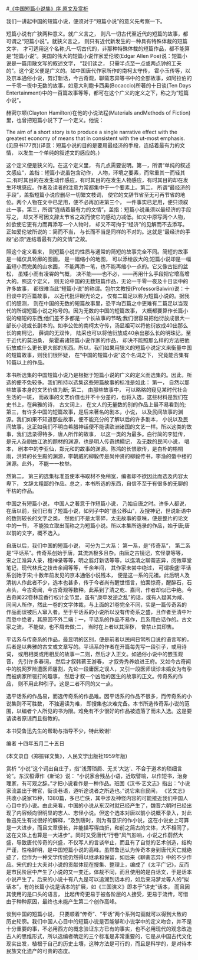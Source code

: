 #[《中国短篇小说集》序 原文及赏析](https://www.vrrw.net/wx/14479.html)

我们一讲起中国的短篇小说，便须对于“短篇小说”的意义先考察一下。

短篇小说有广狭两种意义。就广义言之， 则凡一切古代至近代的短篇的故事，都可谓之“短篇小说”。就狭义言之， 则只有近代新发生的一种具有特殊体裁的短篇文字， 才可适用这个名称;凡一切古代的，非那种特殊体裁的短篇作品，都不能算是“短篇小说”。美国的伟大的短篇小说作家爱伦坡(Edgar Allen Poe)说：短篇小说是一篇用散文写的叙述文字， “我们读之， 只需半点至一点或两点钟的工夫的”。这个定义便是广义的。如中国唐代作家所作的南柯太守传， 霍小玉传等，以及京本通俗小说，剪灯新话，今古奇观，聊斋志异等书中的全部故事，如阿拉伯的一千零一夜中无数的故事，如意大利鲍卡西奥(Bocaccio)所著的十日谈(Ten Days Entertainment)中的一百篇故事等等，都可在这个广义的定义之下，称之为“短篇小说”。

赫密尔顿(Clayton Hamilton)在他的小说法程(Materials andMethods of Fiction)里，也曾把短篇小说下了一个定义。他说：

The aim of a short story is to produce a single narrative effect with the greatest economy of means that in consistent with the ut-most emphasis.(见原书177页)(译意：短篇小说的目的是要用最经济的手段，连结着最有力的文情， 以发生一个单纯的叙述文的感应的。)

这个定义便是狭义的。在这个定义里， 有几点需要说明。第一，所谓“单纯的叙述文感应”，盖指：短篇小说虽包含动作， 人物，环境之要素，而常重其一而轻其二;有时其目的在发生动作感应，有时其目的在发生人物感应，有时其目的却在发生环境感应。作者及读者的注意力常都集中于一个要素上。第二， 所谓“最经济的手段”，盖指短篇小说应删尽一切繁文枝词， 使它的文辞节省至无可再节省的地位。两个人物在文中已足用，便不必再加进第三个， 一件事实已足用，便只须叙此一事。第三，所谓“连结着最有力的文情”，盖指：短篇小说虽须以最经济的手段写之， 却又不可因文辞太节省之故而使它的感动力减低。如文中原写两个人物，如欲使它更有力而再添写一个人物时， 却又不可拘于“经济”的见解而不去添写。正如爱伦坡所说的：简而不当， 与长而不当是同样的不对的。这就是“最经济的手段”必须“连结着最有力的文情”之故。



照这个定义看来， 则短篇小说的性质与通常的简短的故事完全不同。简短的故事是一幅仅具轮廓的图画， 是一幅缩小的地图， 可以添绘放大的;短篇小说却是一幅虽短小而完美的山水画， 不能再添一笔，也不能再缩小一点的。它又像古拙的盆松， 虽矮小而有凌霄的气概， 决不能——也不必，——再用什么手段把它增高增大的。照这个定义， 则无论中国的无数短篇作品，无论一千零一夜及十日谈中的许多故事， 都很难当此“短篇小说”的称谓。包尔文教授(ProfessorBalwin)说：十日谈中的百篇故事， 以近代批评眼光论之， 仅有二篇足以称为短篇小说的。据我们的臆测， 则在中国的无数的短篇故事里，恐平均百篇之中更难有二篇足以当现代的所谓短篇小说之称号的。因为无数的中国的短篇故事， 大概都要算作长篇小说的缩短的东西;他们差不多都是一个长故事的节略;我们很容易把他衍放成很大一部长小说或长剧本的。如李公佐的南柯太守传，汤显祖可以将他衍放成40出那么长的南柯记， 薛调的无双传， 陆采也可以将他衍放成40余出那么长的明珠记。至于近代的莫泊桑， 柴霍甫诸短篇小说作家的作品， 却决不能照那么样的方法把他衍放成什么更长更大部的东西。所以，我们如果用狭义的短篇小说定义来衡量中国的短篇故事，则我们很怀疑， 在“中国的短篇小说”这个名词之下， 究竟能否集有10篇以上的作品。

本书所选集的中国短篇小说乃是根据于短篇小说的广义的定义而选集的。因此，所选的便不免较多。我们所持以选集这些短篇故事的标准是如此： 第一， 自然以那些故事本身的文艺价值为断; 第二， 由那些故事中， 可以略略的窥见某时代社会生活的一斑， 而故事的文艺价值也并不十分差的，也将入选，这些材料是我们在史书上，在典雅的诗， 古文词上， 在文人的无量数的别的作品上最不易看到的; 第三，有许多中国的短篇故事，是后来著名的剧本，小说， 以及民间故事的渊源。我们如果不知道那些故事，便不能充分的了解以后的许多剧本， 小说以及民间故事。这正如我们不明白希腊神话便不能读欧洲诸国的文艺一样。所以这类的故事，我们选录得特多，唐人所作的故事， 以这一类的为最多。白行简的李娃传，是元人杂剧曲江池的题材的渊源，也是明人传奇绣繻记， 及无数的民间小说， 唱本， 剧本中的李亚仙，郑元和的故事的渊源。陈鸿的长恨歌传，是白朴的梧桐雨，洪昇的长生殿的渊源，李朝威的柳毅传是尚仲贤的柳毅传书，李渔的蜃中楼的渊源。此外， 不能一一枚举。

然第二， 第三的选集标准虽使本书取材不免稍宽，编者却不欲因此而选及内容太卑下， 文辞太粗鄙的作品。总之，本书所选的东西，自信不至于有很多的无聊的干枯的作品。

中国之有短篇小说， 中国人之著意于作短篇小说， 乃始自唐之时。许多人都说，在唐以前，我们已有了短篇小说，如列子中的“愚公移山”，及搜神记，世说新语中的数则较长的文字之类， 然他们不是太零碎，太无故事的意味，便是整片的论文中的一节， 不能独立取出而称之为短篇小说。所以本集所选录的作品，始于唐;唐以前的文字，概不选入。

自唐以后，我们中国的短篇小说， 可分为二大系： 第一系，是“传奇系”， 第二系是“平话系”。传奇系创始于唐，其流派极多且杂。由唐之古镜记，玄怪录等等， 宋之江淮异人录，稽神录等等，明之翦灯新话等等，以迄清之聊斋志异，阅微草堂笔记，现代林氏之技击余闻等等，千余年间， 其作家未尝中绝过， 可谓极盛!平话系创始于宋;十数年前发见的京本通俗小说残本， 便是这一系的元祖。此后明人及清初人作此者不少，选本也甚多，传于今者尚有醒世恒言，拍案惊奇，醒醉石，石点头，今古奇闻，今古奇观等数种。此系到了清之乾、嘉间，作者却似已中绝。今古奇闻22卷林蕊香行权计全节里，虽有“庚申发逆之乱”的话，或有人疑其为咸、同间人所作，然此一卷的文字体裁，与上面的21卷完全不同，实是一篇传奇系的作品而误被后人窜入者。至于平话系的小说所以没有传奇系之盛，且作者至清中叶而忽中绝者，其原因不外二端：一，平话系的作品不易作，且系用白话作的。古文家之流， 不能做，也不屑去做;二， 当时在上者以其淫秽， 曾禁止其印售。

平话系与传奇系的作品，最显明的区别，便是前者以民间日常所口说的语言写的， 后者是以典雅的古文或文章写的。平话系的作者在开篇每先写一段引子，或用诗词， 或用相类或用相反的故事一二则，然后才入正文。如通俗小说中的嵌玉观音， 先引许多春词， 然后才叙韩蕲王游春， 才叙秀秀养娘进王府。又如今古奇闻中的脱网罗险遭医师屠割，先论一段庸医之误人，又引一段医师误诊未婚女为有孕而被病家所驱打的趣事， 然后才叙一个凶险的医生的故事的正文。传奇系的作品， 则不用此种引子。这是二者不同的又一点。

选平话系的作品易，而选传奇系的作品难。因平话系的作品不很多，而传奇系的小说集则不可胜数， 不独遍读为难， 即搜集也决难完备。本书所选传奇系小说的范围，以编者个人所见的书为限。难免有不少很好的作品被遗落了而未入选。这是要请读者原谅而且指教的。

本书受鲁迅先生的帮助与指导不少，特此致谢!

编者 十四年五月二十五日

(本文录自《郑振铎文集》，人民文学出版社1959年版)

赏析 “小说”这个词出自庄子，指“浅薄琐屑、无关‘大达’、不合于道术的琐细言论”。东汉桓谭作《新论》说： “小说家合残丛小语，近取譬喻，以作短书，治身理家，有可观之辞。”才把小说看作是一种作品。班固《汉书·艺文志》指出：“小说家流盖出于稗官，街谈巷语，道听途说者之所造也。”说它来自民间， 《艺文志》共收小说家15种，1380篇，多已亡佚，其中涉及神怪内容的可能接近我们中国人心目中的小说。由此来看，中国的小说从东汉时就已经产生了，魏晋六朝时已经出现了内容倾向很明显的志人、志怪小说。但这个选本对唐以前小说概不录入，对此鲁迅先生有过很好的解释，“及到唐时，则为有意识的作小说，这在小说史上可算是一大进步，而且文章很长，并能描写得曲折，和前之简古的文体，大不相同了，这在文体上也算是一大进步”。同时又受唐代“行卷”风气影响，小说之作蔚然大盛，导致唐代传奇的兴盛，不仅写人的言谈举止，而且有了自觉的艺术创造，结构严谨，性格鲜明，是中国短篇小说的高峰。虽然鲁迅认为传奇本身到唐代灭亡就绝迹了，但作为一种文学传统仍然得以继承和保留，如后来《聊斋志异》中的不少作品。宋代的士大夫对小说的贡献体现在搜集、整理上，编成了《太平广记》，反而是市民阶层中产生了小说的又一变迁。体裁不同，而且使用的是白话文，于是话本小说产生了。后来的小说十有八九是可以追溯到话本的，如后来冯梦龙等人的“拟话本”，有的长篇小说是话本的扩展，如《三国演义》即本于“讲史”话本， 而且因其使用的是口头的语言， 比起传奇更易于被各阶层的人接受，更易于流传，可惜由于种种原因，最终也未能产生第二个创作高峰。

谈到中国的短篇小说， 只要顺着“传奇”、“平话”两个系列勾画就可以得到大致的历史轮廓。我们中国人心目中的短篇小说是否能够和小说学中的定义吻合，并不是十分重要的事，不必用西方的概念验证东方已有的事实，也不必用现代的观念改造古人的思维形式，所以选编者确定的三个标准是非常重要的，它是从中国古代文化现实出发，植根于自己的历史土壤，这种方法是可行的，而且是科学的，是对待本民族文化遗产的可贵的态度。

